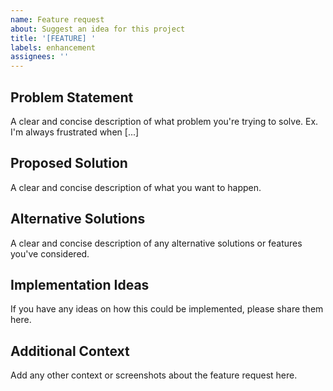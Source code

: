 ```yaml
---
name: Feature request
about: Suggest an idea for this project
title: '[FEATURE] '
labels: enhancement
assignees: ''
---
```


## Problem Statement
A clear and concise description of what problem you're trying to solve. Ex. I'm always frustrated when [...]

## Proposed Solution
A clear and concise description of what you want to happen.

## Alternative Solutions
A clear and concise description of any alternative solutions or features you've considered.

## Implementation Ideas
If you have any ideas on how this could be implemented, please share them here.

## Additional Context
Add any other context or screenshots about the feature request here.
